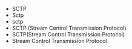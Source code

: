 ﻿- SCTP
- Sctp
- sctp
- SCTP (Stream Control Transmission Protocol)
- SCTP(Stream Control Transmission Protocol)
- Stream Control Transmission Protocol
